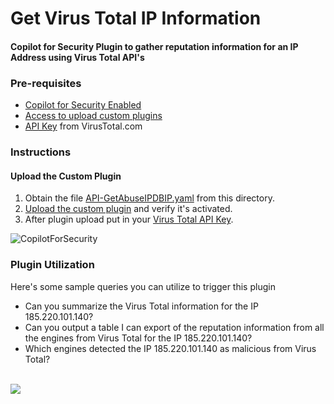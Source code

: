 # Get Virus Total IP Information

#### Copilot for Security Plugin to gather reputation information for an IP Address using Virus Total API's

### Pre-requisites

* [Copilot for Security Enabled](https://learn.microsoft.com/en-us/security-copilot/get-started-security-copilot#onboarding-to-microsoft-security-copilot)
* [Access to upload custom plugins](https://learn.microsoft.com/en-us/security-copilot/manage-plugins?tabs=securitycopilotplugin#managing-custom-plugins)
* [API Key](https://docs.virustotal.com/docs/please-give-me-an-api-key) from VirusTotal.com

### Instructions
#### Upload the Custom Plugin

1. Obtain the file [API-GetAbuseIPDBIP.yaml](https://github.com/SCStelz/CopilotForSecurity/blob/main/CustomPlugIns/API-GetVirusTotalIP/API-GetVirusTotalIP.yaml) from this directory.
2. [Upload the custom plugin](https://learn.microsoft.com/en-us/security-copilot/manage-plugins?tabs=securitycopilotplugin#add-custom-plugins) and verify it's activated.
3. After plugin upload put in your [Virus Total API Key](https://learn.microsoft.com/en-us/security-copilot/plugin_api#configure-authentication-1).

![CopilotForSecurity](https://learn.microsoft.com/en-us/security-copilot/media/add-plugin-button.png)

### Plugin Utilization

Here's some sample queries you can utilize to trigger this plugin

* Can you summarize the Virus Total information for the IP 185.220.101.140?
* Can you output a table I can export of the reputation information from all the engines from Virus Total for the IP 185.220.101.140?
* Which engines detected the IP 185.220.101.140 as malicious from Virus Total?
<br>
<img src="https://github.com/SCStelz/CopilotForSecurity/blob/main/Images/virustotal.png"/>

